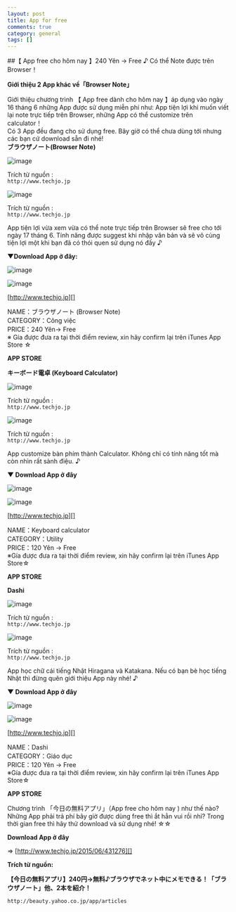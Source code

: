 ```yaml
---
layout: post
title: App for free
comments: true
category: general
tags: []
---
```


##【 App free cho hôm nay 】240 Yên → Free ♪ Có thể Note được trên Browser！
**Giới thiệu 2 App khác về「Browser Note」**Giới thiệu chương trình 【 App free dành cho hôm nay 】áp dụng vào ngày 16 tháng 6 những App được sử dụng miễn phí như: App tiện lợi khi muốn viết lại note trực tiếp trên Browser, những App có thể customize trên calculator！  
Có 3 App đều đang cho sử dụng free. Bây giờ có thể chưa dùng tới nhưng các bạn cứ download sẵn đi nhé!  **ブラウザノート(Browser Note)**![image](/res/appforfree/1.jpeg)Trích từ nguồn :  ` http://www.techjo.jp `![image](/res/appforfree/2.jpeg)Trích từ nguồn :  ` http://www.techjo.jp `App tiện lợi vừa xem vừa có thể note trực tiếp trên Browser sẽ free cho tới ngày 17 tháng 6. Tính năng được suggest khi nhập văn bản và sẽ vô cùng tiện lợi một khi bạn đã có thói quen sử dụng nó đấy ♪
**▼Download App ở đây:**

![image](/res/appforfree/a.png)
![image](/res/appforfree/3.jpeg)
[http://www.techjo.jp][]

[http://www.techjo.jp]: http://www.techjo.jp/2015/06/431276/
NAME：ブラウザノート (Browser Note)  CATEGORY：Công việc    PRICE：240 Yên→ Free  ※ Gía được đưa ra tại thời điểm review, xin hãy confirm lại trên iTunes App Store ☆  **APP STORE****キーボード電卓 (Keyboard Calculator)**
![image](/res/appforfree/4.jpeg)Trích từ nguồn :  ` http://www.techjo.jp `
![image](/res/appforfree/5.jpeg)
Trích từ nguồn :  ` http://www.techjo.jp `App customize bàn phím thành Calculator. Không chỉ có tính năng tốt mà còn nhìn rất sành điệu. ♪
  **▼ Download App ở đây**
![image](/res/appforfree/a.png)

![image](/res/appforfree/6.jpeg)[http://www.techjo.jp][]

[http://www.techjo.jp]: http://www.techjo.jp/2015/06/431276/
NAME：Keyboard calculator   CATEGORY：Utility   PRICE：120 Yên → Free    ※Gía được đưa ra tại thời điểm review, xin hãy confirm lại trên iTunes App Store☆  
**APP STORE****Dashi**
![image](/res/appforfree/7.jpeg)Trích từ nguồn :  ` http://www.techjo.jp `
![image](/res/appforfree/8.jpeg)Trích từ nguồn :  ` http://www.techjo.jp `App học chữ cái tiếng Nhật Hiragana và Katakana. Nếu có bạn bè học tiếng Nhật thì đừng quên giới thiệu App này nhé! ♪ 
 **▼ Download App ở đây**
![image](/res/appforfree/a.png) 
![image](/res/appforfree/9.jpeg)[http://www.techjo.jp][]

[http://www.techjo.jp]: http://www.techjo.jp/2015/06/431276/
NAME：Dashi   CATEGORY：Giáo dục   PRICE：120 Yên → Free   ※Gía được đưa ra tại thời điểm review, xin hãy confirm lại trên iTunes App Store☆  
**APP STORE**Chương trình 「今日の無料アプリ」（App free cho hôm nay ) như thế nào?  Những App phải trả phí bây giờ được dùng free thì ắt hẳn vui rồi nhỉ? Trong thời gian free thì hãy thử download và sử dụng nhé! ☆☆
**Download App ở đây** 
=> [http://www.techjo.jp/2015/06/431276][]

[http://www.techjo.jp/2015/06/431276]: http://www.techjo.jp/2015/06/431276/
 

**Trích từ nguồn:**
  
**【今日の無料アプリ】240円→無料♪ブラウザでネット中にメモできる！「ブラウザノート」他、2本を紹介！**

` http://beauty.yahoo.co.jp/app/articles `

